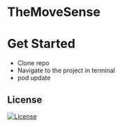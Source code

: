 # TheMoveSense

# Get Started
  - Clone repo 
  - Navigate to the project in terminal
  - pod update

## License
[![License](https://img.shields.io/badge/License-Apache_2.0-blue.svg)](https://opensource.org/licenses/Apache-2.0)
